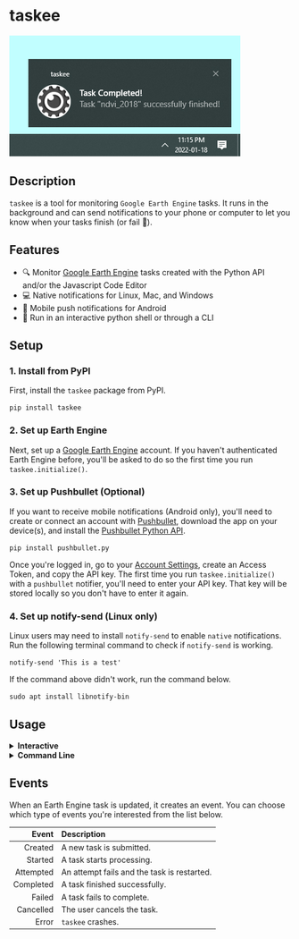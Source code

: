 # taskee

![](assets/preview_windows.jpg)

## Description

`taskee` is a tool for monitoring `Google Earth Engine` tasks. It runs in the background and can send notifications to your phone or computer to let you know when your tasks finish (or fail 🤫).

## Features

- 🔍 Monitor [Google Earth Engine](https://developers.google.com/earth-engine) tasks created with the Python API and/or the Javascript Code Editor
- 💻 Native notifications for Linux, Mac, and Windows
- 📱 Mobile push notifications for Android
- 🐍 Run in an interactive python shell or through a CLI

## Setup

### 1. Install from PyPI
First, install the `taskee` package from PyPI.

```posh
pip install taskee
```

### 2. Set up Earth Engine
Next, set up a [Google Earth Engine](https://developers.google.com/earth-engine) account. If you haven't authenticated Earth Engine before, you'll be asked to do so the first time you run `taskee.initialize()`.

### 3. Set up Pushbullet (Optional)
If you want to receive mobile notifications (Android only), you'll need to create or connect an account with [Pushbullet](https://pushbullet.com), download the app on your device(s), and install the [Pushbullet Python API](https://github.com/rbrcsk/pushbullet.py). 

```posh
pip install pushbullet.py
```

Once you're logged in, go to your [Account Settings](https://www.pushbullet.com/#settings), create an Access Token, and copy the API key. The first time you run `taskee.initialize()` with a `pushbullet` notifier, you'll need to enter your API key. That key will be stored locally so you don't have to enter it again.

### 4. Set up notify-send (Linux only)
Linux users may need to install `notify-send` to enable `native` notifications. Run the following terminal command to check if `notify-send` is working.

```posh
notify-send 'This is a test'
```

If the command above didn't work, run the command below.

```posh
sudo apt install libnotify-bin
```

## Usage

<details>
  <summary><b>Interactive</b></summary></br>

One way to run `taskee` is to set up an interactive Python shell or Jupyter kernel. 

Just import `taskee`, initialize the `Watcher` object, and start watching for tasks.
```python
import taskee

watcher = taskee.initialize()
watcher.watch()
```

### Selecting a Notifier

By default, `taskee` will use the `native` notification system built into your computer's operating system. If you want notifications on other devices, [set up Pushbullet](#3-set-up-pushbullet-optional) and use it by passing `pushbullet` to the `notifiers` argument.

```python
watcher = taskee.initialize(notifiers="pushbullet")
```

You can use both notifiers by passing a list with both notifiers...

```python
watcher = taskee.initialize(notifiers=["native", "pushbullet"])
```

Or use the shorcut keyword `all`.

```python
watcher = taskee.initialize(notifiers="all")
```

### Filtering Events

There are a lot of [possible events](#events) that can happen to Earth Engine tasks. By default, `taskee` will notify you when a task completes or fails or if `taskee` crashes, but you can specify which events to watch for using the `watch_for` argument.

```python
watcher.watch(watch_for=["attempted", "failed", "cancelled", "error"])
```

Once again, `all` is a convenient keyword if you want to use all available events.

```python
watcher.watch(watch_for="all")
```

### Other Options

You can set how often tasks are re-checked using the `interval_minutes` keyword...

```python
watcher.watch(interval_minutes=5)
```

And modify how much information is logged to the console using the `logging_level` argument and [this list of levels](https://docs.python.org/3/library/logging.html#levels).

```python
watcher = taskee.initalize(logging_level="DEBUG")
```

</details>
  
  
<details>
  <summary><b>Command Line</b></summary></br>
  
You can also run `taskee` with the command line interface. By default, the command below will watch for `completed`, `failed`, and `error` events every 15 minutes and notify you with `native` notifications.

```posh
python -m taskee.cli
```

You can watch for additional events by providing a list of events (case-insensitive).

```posh
python -m taskee.cli completed failed attempted
```

Or use `all` to monitor any event type.
```posh
python -m taskee.cli all
```

You add notifiers using the `--notifier` or `-n` option. Like with events, you can use `all` as a shortcut.
```posh
python -m taskee.cli -n native -n pushbullet
```

And you can adjust the update interval using the `--interval_mins` or `-i` option.
```posh
python -m taskee.cli -i 10
```

Putting it all together, the command below will watch for `failed` and `attempted` events using the `pushbullet` notifier every `5` minutes.
```posh
python -m taskee.cli failed attempted -n pushbullet -i 5
```

For help:
```posh
python -m taskee.cli --help
```
</details>

## Events

When an Earth Engine task is updated, it creates an event. You can choose which type of events you're interested from the list below.

| Event | Description |
| ----: | :----- |
| Created | A new task is submitted. |
| Started | A task starts processing. |
| Attempted | An attempt fails and the task is restarted. |
| Completed | A task finished successfully. |
| Failed | A task fails to complete. |
| Cancelled | The user cancels the task. |
| Error | `taskee` crashes. |
